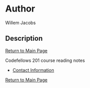 # Author
Willem Jacobs

## Description
[Return to Main Page](README.md)

Codefellows 201 course reading notes

- [Contact Information](contact.md)

[Return to Main Page](README.md)
